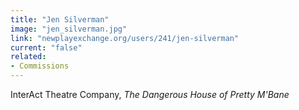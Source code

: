 ```yaml
---
title: "Jen Silverman"
image: "jen_silverman.jpg"
link: "newplayexchange.org/users/241/jen-silverman"
current: "false"
related:
- Commissions
---
```


InterAct Theatre Company, *The Dangerous House of Pretty M'Bane*

